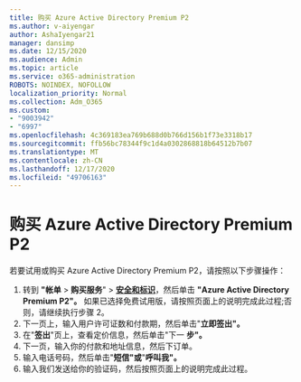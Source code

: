 ```yaml
---
title: 购买 Azure Active Directory Premium P2
ms.author: v-aiyengar
author: AshaIyengar21
manager: dansimp
ms.date: 12/15/2020
ms.audience: Admin
ms.topic: article
ms.service: o365-administration
ROBOTS: NOINDEX, NOFOLLOW
localization_priority: Normal
ms.collection: Adm_O365
ms.custom:
- "9003942"
- "6997"
ms.openlocfilehash: 4c369183ea769b688d0b766d156b1f73e3318b17
ms.sourcegitcommit: ffb56bc78344f9c1d4a0302868818b64512b7b07
ms.translationtype: MT
ms.contentlocale: zh-CN
ms.lasthandoff: 12/17/2020
ms.locfileid: "49706163"
---
```

# <a name="buy-azure-active-directory-premium-p2"></a>购买 Azure Active Directory Premium P2

若要试用或购买 Azure Active Directory Premium P2，请按照以下步骤操作：

1. 转到 **"帐单**  >  **购买服务**"  >  [**安全和标识**](https://go.microsoft.com/fwlink/?linkid=2131946)，然后单击 **"Azure Active Directory Premium P2"。**
如果已选择免费试用版，请按照页面上的说明完成此过程;否则，请继续执行步骤 2。
1. 下一页上，输入用户许可证数和付款期，然后单击"**立即签出"。**
1. 在"**签出**"页上，查看定价信息，然后单击"下一 **步"。**
1. 下一页，输入你的付款和地址信息，然后下订单。
1. 输入电话号码，然后单击"**短信"或**"**呼叫我"。**
1. 输入我们发送给你的验证码，然后按照页面上的说明完成此过程。
